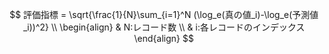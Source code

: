 $$
評価指標 = \sqrt{\frac{1}{N}\sum_{i=1}^N (\log_e(真の値_i)-\log_e(予測値_i))^2} \\
\begin{align}
& N:レコード数 \\
& i:各レコードのインデックス
\end{align}
$$

